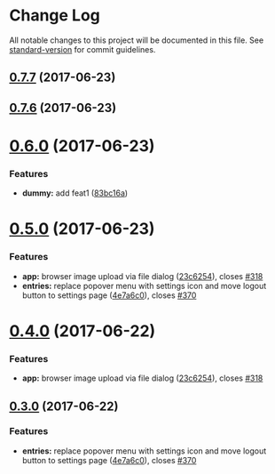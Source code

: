 # Change Log

All notable changes to this project will be documented in this file. See [standard-version](https://github.com/conventional-changelog/standard-version) for commit guidelines.

<a name="0.7.7"></a>
## [0.7.7](https://github.com/IMSmobile/app/compare/v0.7.6...v0.7.7) (2017-06-23)



<a name="0.7.6"></a>
## [0.7.6](https://github.com/IMSmobile/app/compare/v0.7.5...v0.7.6) (2017-06-23)



<a name="0.6.0"></a>
# [0.6.0](https://github.com/IMSmobile/app/compare/v0.5.0...v0.6.0) (2017-06-23)


### Features

* **dummy:** add feat1 ([83bc16a](https://github.com/IMSmobile/app/commit/83bc16a))



<a name="0.5.0"></a>
# [0.5.0](https://github.com/IMSmobile/app/compare/0.2.1...v0.5.0) (2017-06-23)


### Features

* **app:** browser image upload via file dialog ([23c6254](https://github.com/IMSmobile/app/commit/23c6254)), closes [#318](https://github.com/IMSmobile/app/issues/318)
* **entries:** replace popover menu with settings icon and move logout button to settings page ([4e7a6c0](https://github.com/IMSmobile/app/commit/4e7a6c0)), closes [#370](https://github.com/IMSmobile/app/issues/370)



<a name="0.4.0"></a>
# [0.4.0](https://github.com/IMSmobile/app/compare/0.3.0...0.4.0) (2017-06-22)


### Features

* **app:** browser image upload via file dialog ([23c6254](https://github.com/IMSmobile/app/commit/23c6254)), closes [#318](https://github.com/IMSmobile/app/issues/318)




<a name="0.3.0"></a>
## [0.3.0](https://github.com/IMSmobile/app/compare/0.2.1...0.3.0) (2017-06-22)


### Features

* **entries:** replace popover menu with settings icon and move logout button to settings page ([4e7a6c0](https://github.com/IMSmobile/app/commit/4e7a6c0)), closes [#370](https://github.com/IMSmobile/app/issues/370)
